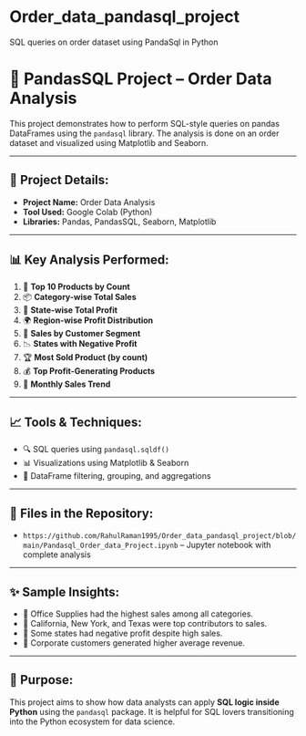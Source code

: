# Order_data_pandasql_project
SQL queries on order dataset using PandaSql in Python
# 🛒 PandasSQL Project – Order Data Analysis

This project demonstrates how to perform SQL-style queries on pandas DataFrames using the `pandasql` library. The analysis is done on an order dataset and visualized using Matplotlib and Seaborn.

---

## 📌 Project Details:

- **Project Name:** Order Data Analysis
- **Tool Used:** Google Colab (Python)
- **Libraries:** Pandas, PandasSQL, Seaborn, Matplotlib

---

## 📊 Key Analysis Performed:

1. 🧺 **Top 10 Products by Count**
2. 📦 **Category-wise Total Sales**
3. 📍 **State-wise Total Profit**
4. 🌍 **Region-wise Profit Distribution**
5. 👥 **Sales by Customer Segment**
6. 📉 **States with Negative Profit**
7. 🏆 **Most Sold Product (by count)**
8. 💰 **Top Profit-Generating Products**
9. 📅 **Monthly Sales Trend**

---

## 📈 Tools & Techniques:

- 🔍 SQL queries using `pandasql.sqldf()`
- 📊 Visualizations using Matplotlib & Seaborn
- 📁 DataFrame filtering, grouping, and aggregations

---

## 📂 Files in the Repository:

- `https://github.com/RahulRaman1995/Order_data_pandasql_project/blob/main/Pandasql_Order_data_Project.ipynb` – Jupyter notebook with complete analysis


---

## ✨ Sample Insights:

- 📌 Office Supplies had the highest sales among all categories.
- 📌 California, New York, and Texas were top contributors to sales.
- 📌 Some states had negative profit despite high sales.
- 📌 Corporate customers generated higher average revenue.

---

## 🎯 Purpose:

This project aims to show how data analysts can apply **SQL logic inside Python** using the `pandasql` package. It is helpful for SQL lovers transitioning into the Python ecosystem for data science.

